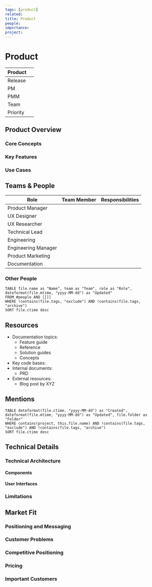 ```yaml
---
tags: [product]
related: 
title: Product
people: 
importance: 
project:
---
```


# Product

| Product  |     |
| -------- | --- |
| Release  |     |
| PM       |     |
| PMM      |     |
| Team     |     |
| Priority |     |

## Product Overview

### Core Concepts

### Key Features

### Use Cases

## Teams & People

| Role                | Team Member | Responsibilities |
| ----------------------- | --------------- | -------------------- |
| Product Manager     |                 |                      |
| UX Designer         |                 |                      |
| UX Researcher       |                 |                      |
| Technical Lead      |                 |                      |
| Engineering         |                 |                      |
| Engineering Manager |                 |                      |
| Product Marketing   |                 |                      |
| Documentation       |                 |                      |

### Other People

```dataview
TABLE file.name as "Name", team as "Team", role as "Role", dateformat(file.mtime, "yyyy-MM-dd") as "Updated"
FROM #people AND [[]]
WHERE !contains(file.tags, "exclude") AND !contains(file.tags, "archive")
SORT file.ctime desc
```

## Resources

* Documentation topics:
	* Feature guide
	* Reference
	* Solution guides
	* Concepts
* Key code bases:
* Internal documents:
	* PRD
* External resources:
	* Blog post by XYZ

## Mentions

```dataview
TABLE dateformat(file.ctime, "yyyy-MM-dd") as "Created", dateformat(file.mtime, "yyyy-MM-dd") as "Updated", file.folder as "Folder"
WHERE contains(project, this.file.name) AND !contains(file.tags, "exclude") AND !contains(file.tags, "archive")
SORT file.ctime desc
```

## Technical Details

### Technical Architecture

#### Components

#### User Interfaces

### Limitations

## Market Fit

### Positioning and Messaging

### Customer Problems

### Competitive Positioning

### Pricing

### Important Customers
